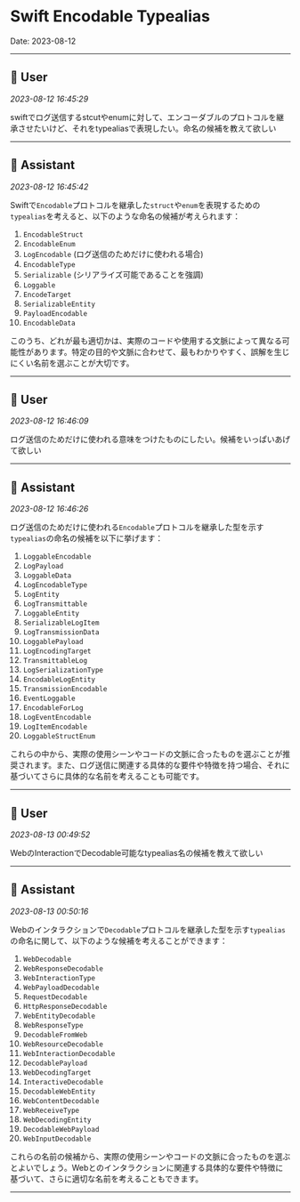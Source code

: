 # Swift Encodable Typealias

Date: 2023-08-12

---

## 👤 User
*2023-08-12 16:45:29*

swiftでログ送信するstcutやenumに対して、エンコーダブルのプロトコルを継承させたいけど、それをtypealiasで表現したい。命名の候補を教えて欲しい

---

## 🤖 Assistant
*2023-08-12 16:45:42*

Swiftで`Encodable`プロトコルを継承した`struct`や`enum`を表現するための`typealias`を考えると、以下のような命名の候補が考えられます：

1. `EncodableStruct`
2. `EncodableEnum`
3. `LogEncodable` (ログ送信のためだけに使われる場合)
4. `EncodableType`
5. `Serializable` (シリアライズ可能であることを強調)
6. `Loggable`
7. `EncodeTarget`
8. `SerializableEntity`
9. `PayloadEncodable`
10. `EncodableData`

このうち、どれが最も適切かは、実際のコードや使用する文脈によって異なる可能性があります。特定の目的や文脈に合わせて、最もわかりやすく、誤解を生じにくい名前を選ぶことが大切です。

---

## 👤 User
*2023-08-12 16:46:09*

ログ送信のためだけに使われる意味をつけたものにしたい。候補をいっぱいあげて欲しい

---

## 🤖 Assistant
*2023-08-12 16:46:26*

ログ送信のためだけに使われる`Encodable`プロトコルを継承した型を示す`typealias`の命名の候補を以下に挙げます：

1. `LoggableEncodable`
2. `LogPayload`
3. `LoggableData`
4. `LogEncodableType`
5. `LogEntity`
6. `LogTransmittable`
7. `LoggableEntity`
8. `SerializableLogItem`
9. `LogTransmissionData`
10. `LoggablePayload`
11. `LogEncodingTarget`
12. `TransmittableLog`
13. `LogSerializationType`
14. `EncodableLogEntity`
15. `TransmissionEncodable`
16. `EventLoggable`
17. `EncodableForLog`
18. `LogEventEncodable`
19. `LogItemEncodable`
20. `LoggableStructEnum`

これらの中から、実際の使用シーンやコードの文脈に合ったものを選ぶことが推奨されます。また、ログ送信に関連する具体的な要件や特徴を持つ場合、それに基づいてさらに具体的な名前を考えることも可能です。

---

## 👤 User
*2023-08-13 00:49:52*

WebのInteractionでDecodable可能なtypealias名の候補を教えて欲しい

---

## 🤖 Assistant
*2023-08-13 00:50:16*

Webのインタラクションで`Decodable`プロトコルを継承した型を示す`typealias`の命名に関して、以下のような候補を考えることができます：

1. `WebDecodable`
2. `WebResponseDecodable`
3. `WebInteractionType`
4. `WebPayloadDecodable`
5. `RequestDecodable`
6. `HttpResponseDecodable`
7. `WebEntityDecodable`
8. `WebResponseType`
9. `DecodableFromWeb`
10. `WebResourceDecodable`
11. `WebInteractionDecodable`
12. `DecodablePayload`
13. `WebDecodingTarget`
14. `InteractiveDecodable`
15. `DecodableWebEntity`
16. `WebContentDecodable`
17. `WebReceiveType`
18. `WebDecodingEntity`
19. `DecodableWebPayload`
20. `WebInputDecodable`

これらの名前の候補から、実際の使用シーンやコードの文脈に合ったものを選ぶとよいでしょう。Webとのインタラクションに関連する具体的な要件や特徴に基づいて、さらに適切な名前を考えることもできます。

---
